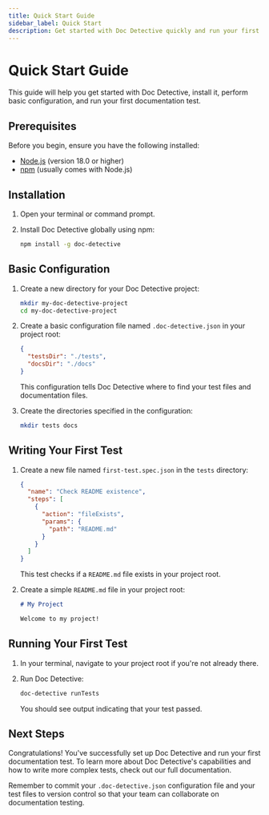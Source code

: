 ```yaml
---
title: Quick Start Guide
sidebar_label: Quick Start
description: Get started with Doc Detective quickly and run your first documentation test.
---
```


# Quick Start Guide

This guide will help you get started with Doc Detective, install it, perform basic configuration, and run your first documentation test.

## Prerequisites

Before you begin, ensure you have the following installed:

- [Node.js](https://nodejs.org/en/download) (version 18.0 or higher)
- [npm](https://www.npmjs.com/get-npm) (usually comes with Node.js)

## Installation

1. Open your terminal or command prompt.

2. Install Doc Detective globally using npm:

   ```bash
   npm install -g doc-detective
   ```

## Basic Configuration

1. Create a new directory for your Doc Detective project:

   ```bash
   mkdir my-doc-detective-project
   cd my-doc-detective-project
   ```

2. Create a basic configuration file named `.doc-detective.json` in your project root:

   ```json
   {
     "testsDir": "./tests",
     "docsDir": "./docs"
   }
   ```

   This configuration tells Doc Detective where to find your test files and documentation files.

3. Create the directories specified in the configuration:

   ```bash
   mkdir tests docs
   ```

## Writing Your First Test

1. Create a new file named `first-test.spec.json` in the `tests` directory:

   ```json
   {
     "name": "Check README existence",
     "steps": [
       {
         "action": "fileExists",
         "params": {
           "path": "README.md"
         }
       }
     ]
   }
   ```

   This test checks if a `README.md` file exists in your project root.

2. Create a simple `README.md` file in your project root:

   ```markdown
   # My Project

   Welcome to my project!
   ```

## Running Your First Test

1. In your terminal, navigate to your project root if you're not already there.

2. Run Doc Detective:

   ```bash
   doc-detective runTests
   ```

   You should see output indicating that your test passed.

## Next Steps

Congratulations! You've successfully set up Doc Detective and run your first documentation test. To learn more about Doc Detective's capabilities and how to write more complex tests, check out our full documentation.

Remember to commit your `.doc-detective.json` configuration file and your test files to version control so that your team can collaborate on documentation testing.